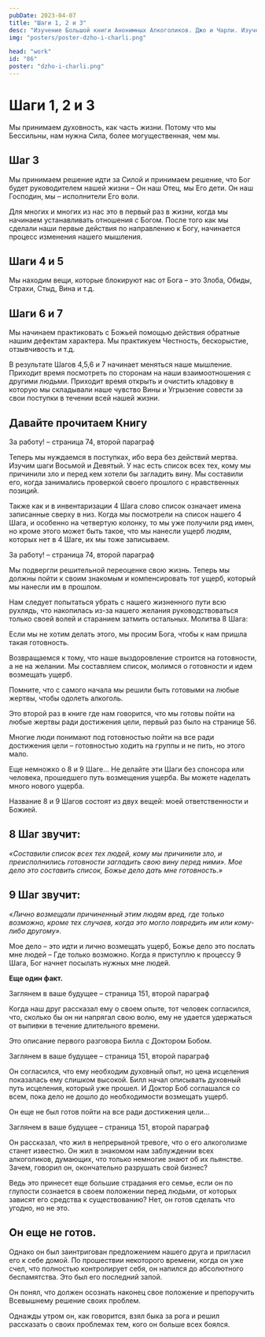 ```yaml
---
pubDate: 2023-04-07
title: "Шаги 1, 2 и 3"
desc: "Изучение Большой книги Анонимных Алкоголиков. Джо и Чарли. Изучение БК. (085)"
img: "posters/poster-dzho-i-charli.png"

head: "work"
id: "86"
poster: "dzho-i-charli.png"
---
```


# Шаги 1, 2 и 3

Мы принимаем духовность, как часть жизни. Потому что мы Бессильны, нам нужна Сила, более могущественная, чем мы.

## Шаг 3

Мы принимаем решение идти за Силой и принимаем решение, что Бог будет руководителем нашей жизни – Он наш Отец, мы Его дети. Он наш Господин, мы – исполнители Его воли.

Для многих и многих из нас это в первый раз в жизни, когда мы начинаем устанавливать отношения с Богом. После того как мы сделали наши первые действия по направлению к Богу, начинается процесс изменения нашего мышления.

## Шаги 4 и 5

Мы находим вещи, которые блокируют нас от Бога – это Злоба, Обиды, Страхи, Стыд, Вина и т.д.

## Шаги 6 и 7

Мы начинаем практиковать с Божьей помощью действия обратные нашим дефектам характера. Мы практикуем Честность, бескорыстие, отзывчивость и т.д.

В результате Шагов 4,5,6 и 7 начинает меняться наше мышление. Приходит время посмотреть по сторонам на наши взаимоотношения с другими людьми. Приходит время открыть и очистить кладовку в которую мы складывали наше чувство Вины и Угрызение совести за свои поступки в течении всей нашей жизни.

## Давайте прочитаем Книгу

За работу! – страница 74, второй параграф

Теперь мы нуждаемся в поступках, ибо вера без действий мертва. Изучим шаги Восьмой и Девятый. У нас есть список всех тех, кому мы причинили зло и перед кем хотели бы загладить вину. Мы составили его, когда занимались проверкой своего прошлого с нравственных позиций.

Также как и в инвентаризации 4 Шага слово список означает имена записанные сверху в низ. Когда мы посмотрели на список нашего 4 Шага, и особенно на четвертую колонку, то мы уже получили ряд имен, но кроме этого может быть такое, что мы нанесли ущерб людям, которых нет в 4 Шаге, их мы тоже записываем.

За работу! – страница 74, второй параграф

Мы подвергли решительной переоценке свою жизнь. Теперь мы должны пойти к своим знакомым и компенсировать тот ущерб, который мы нанесли им в прошлом.

Нам следует попытаться убрать с нашего жизненного пути всю рухлядь, что накопилась из-за нашего желания руководствоваться только своей волей и старанием затмить остальных.
Молитва 8 Шага:

Если мы не хотим делать этого, мы просим Бога, чтобы к нам пришла такая готовность.

Возвращаемся к тому, что наше выздоровление строится на готовности, а не на желании. Мы составляем список, молимся о готовности и идем возмещать ущерб.

Помните, что с самого начала мы решили быть готовыми на любые жертвы, чтобы одолеть алкоголь.

Это второй раз в книге где нам говорится, что мы готовы пойти на любые жертвы ради достижения цели, первый раз было на странице 56.

Многие люди понимают под готовностью пойти на все ради достижения цели – готовностью ходить на группы и не пить, но этого мало.

Еще немножко о 8 и 9 Шаге… Не делайте эти Шаги без спонсора или человека, прошедшего путь возмещения ущерба. Вы можете наделать много нового ущерба.

Название 8 и 9 Шагов состоят из двух вещей: моей ответственности и Божией.

## 8 Шаг звучит:

_«Составили список всех тех людей, кому мы причинили зло, и преисполнились готовности загладить свою вину перед ними». Мое дело это составить список, Божье дело дать мне готовность.»_

## 9 Шаг звучит:

_«Лично возмещали причиненный этим людям вред, где только возможно, кроме тех случаев, когда это могло повредить им или кому-либо другому»._

Мое дело – это идти и лично возмещать ущерб, Божье дело это послать мне людей – Где только возможно. Когда я приступлю к процессу 9 Шага, Бог начнет посылать нужных мне людей.

**Еще один факт.**

Заглянем в ваше будущее – страница 151, второй параграф

Когда наш друг рассказал ему о своем опыте, тот человек согласился, что, сколько бы он ни напрягал свою волю, ему не удается удержаться от выпивки в течение длительного времени.

Это описание первого разговора Билла с Доктором Бобом.

Заглянем в ваше будущее – страница 151, второй параграф

Он согласился, что ему необходим духовный опыт, но цена исцеления показалась ему слишком высокой.
Билл начал описывать духовный путь исцеления, который уже прошел. И Доктор Боб соглашался со всем, пока дело не дошло до необходимости возмещать ущерб.

Он еще не был готов пойти на все ради достижения цели…

Заглянем в ваше будущее – страница 151, второй параграф

Он рассказал, что жил в непрерывной тревоге, что о его алкоголизме станет известно. Он жил в знакомом нам заблуждении всех алкоголиков, думающих, что только немногие знают об их пьянстве. Зачем, говорил он, окончательно разрушать свой бизнес?

Ведь это принесет еще большие страдания его семье, если он по глупости сознается в своем положении перед людьми, от которых зависят его средства к существованию? Нет, он готов сделать что угодно, но не это.

## Он еще не готов.

Однако он был заинтригован предложением нашего друга и пригласил его к себе домой. По прошествии некоторого времени, когда он уже счел, что полностью контролирует себя, он напился до абсолютного беспамятства. Это был его последний запой.

Он понял, что должен осознать наконец свое положение и препоручить Всевышнему решение своих проблем.

Однажды утром он, как говорится, взял быка за рога и решил рассказать о своих проблемах тем, кого он больше всех боялся.
